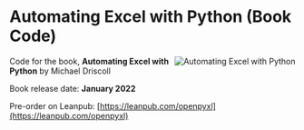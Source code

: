 # Automating Excel with Python (Book Code)

<a href="https://leanpub.com/openpyxl"><img src="https://www.blog.pythonlibrary.org/wp-content/uploads/2021/06/cover_thumb.jpg" alt="Automating Excel with Python" align="right"></a>

Code for the book, **Automating Excel with Python** by Michael Driscoll

Book release date: **January 2022**

Pre-order on Leanpub: [https://leanpub.com/openpyxl](https://leanpub.com/openpyxl)

